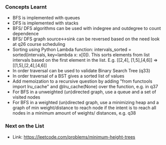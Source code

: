 ### Concepts Learnt
- BFS is implemented with queues
- DFS is implemented with stacks
- BFS/ DFS algorithms can be used with indegree and outdegree to count dependence
- BFS/ DFS graph source<->sink can be reversed based on the need look at q26 course scheduling 
- Sorting using Python Lambda function: intervals_sorted = sorted(intervals, key=lambda x: x[0]). This sorts elements from list intervals based on the first element in the list. E.g. [[2,4], [1,5],[4,6]] => [[1,5],[2,4],[4,6]]
- In order traversal can be used to validate Binary Search Tree (q33)
- In order traversal of a BST gives a sorted list of values
- Add memoization to a recursive question by adding "from functools import lru_cache" and @lru_cache(None) over the function, e.g. in q37
- For BFS in a unweighted (un)directed graph, use a queue and a set of visited nodes
- For BFS in a weighted (un)directed graph, use a minimizing heap and a graph of min weight/distance to reach node if the intent is to reach all nodes in a minimum amount of weights/ distances, e.g. q38

### Next on the List
- Link: https://leetcode.com/problems/minimum-height-trees